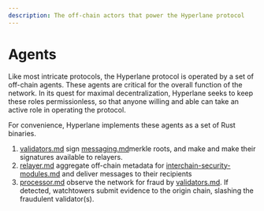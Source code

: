 ```yaml
---
description: The off-chain actors that power the Hyperlane protocol
---
```


# Agents

Like most intricate protocols, the Hyperlane protocol is operated by a set of off-chain agents. These agents are critical for the overall function of the network. In its quest for maximal decentralization, Hyperlane seeks to keep these roles permissionless, so that anyone willing and able can take an active role in operating the protocol.

For convenience, Hyperlane implements these agents as a set of Rust binaries.

1. [validators.md](validators.md "mention") sign [messaging.md](../messaging.md "mention")merkle roots, and make and make their signatures available to relayers.
2. [relayer.md](relayer.md "mention") aggregate off-chain metadata for [interchain-security-modules.md](../sovereign-consensus/interchain-security-modules.md "mention") and deliver messages to their recipients
3. [processor.md](processor.md "mention") observe the network for fraud by [validators.md](validators.md "mention"). If detected, watchtowers submit evidence to the origin chain, slashing the fraudulent validator(s).
